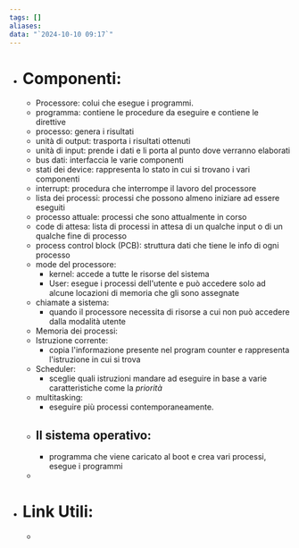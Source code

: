 ```yaml
---
tags: []
aliases: 
data: "`2024-10-10 09:17`"
---
```

- # Componenti:
	- Processore: colui che esegue i programmi.
	- programma: contiene le procedure da eseguire e contiene le direttive
	- processo: genera i risultati 
	- unità di output: trasporta i risultati ottenuti 
	- unità di input: prende i dati e li porta al punto dove verranno elaborati
	- bus dati: interfaccia le varie componenti
	- stati dei device: rappresenta lo stato in cui si trovano i vari componenti
	- interrupt: procedura che interrompe il lavoro del processore
	- lista dei processi: processi che possono almeno iniziare ad essere eseguiti
	-  processo attuale: processi che sono attualmente in corso
	- code di attesa: lista di processi in attesa di un qualche input o di un qualche fine di processo
	- process control block (PCB): struttura dati che tiene le info di ogni processo
	- mode del processore: 
		- kernel: accede a tutte le risorse del sistema
		- User: esegue i processi dell'utente e può accedere solo ad alcune locazioni di memoria che gli sono assegnate
	- chiamate a sistema:
		-  quando il processore necessita di risorse a cui non può accedere dalla modalità utente
	- Memoria dei processi:
	- Istruzione corrente: 
		-  copia l'informazione presente nel program counter e rappresenta l'istruzione in cui si trova
	- Scheduler:
		-  sceglie quali istruzioni mandare ad eseguire in base a varie caratteristiche come la _priorità_
	- multitasking: 
		- eseguire più processi contemporaneamente.
	- ## Il sistema operativo:
		-  programma che viene caricato al boot e crea vari processi, esegue i programmi
	- 
- # Link Utili:
	- 